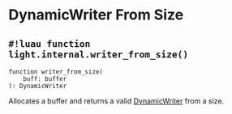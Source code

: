 # DynamicWriter From Size

## `#!luau function light.internal.writer_from_size()`

```luau title='<!-- client --> <!-- server --> <!-- shared --> <!-- experimental --> <!-- sync --> <!-- internal -->'
function writer_from_size(
    buff: buffer
): DynamicWriter
```

Allocates a buffer and returns a valid [DynamicWriter](./index.md) from a size.
